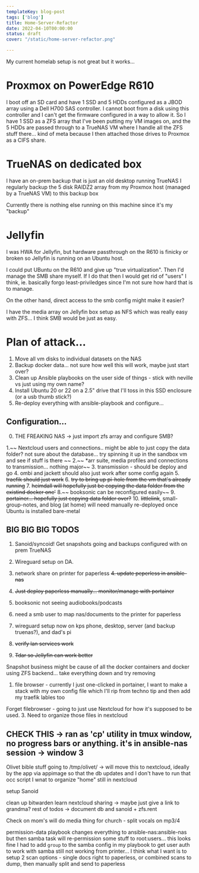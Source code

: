 ```yaml
---
templateKey: blog-post
tags: ['blog']
title: Home-Server-Refactor
date: 2022-04-10T00:00:00
status: draft
cover: "/static/home-server-refactor.png"

---
```


My current homelab setup is not great but it works...

# Proxmox on PowerEdge R610

I boot off an SD card and have 1 SSD and 5 HDDs configured as a JBOD array using a Dell H700 SAS controller.
I cannot boot from a disk using this controller and I can't get the firmware configured in a way to allow it.
So I have 1 SSD as a ZFS array that I've been putting my VM images on, and the 5 HDDs are passed through to a TrueNAS VM where I handle all the ZFS stuff there... kind of meta because I then attached those drives to Proxmox as a CIFS share.

# TrueNAS on dedicated box

I have an on-prem backup that is just an old desktop running TrueNAS
I regularly backup the 5 disk RAIDZ2 array from my Proxmox host (managed by a TrueNAS VM) to this backup box

Currently there is nothing else running on this machine since it's my "backup"

# Jellyfin

I was HWA for Jellyfin, but hardware passthrough on the R610 is finicky or broken so Jellyfin is running on an Ubuntu host.

I could put UBuntu on the R610 and give up "true virtualization". Then I'd manage the SMB share myself.
If I do that then I would get rid of "users" I think, ie. basically forgo least-priviledges since I'm not sure how hard that is to manage.

On the other hand, direct access to the smb config might make it easier?

I have the media array on Jellyfin box setup as NFS which was really easy with ZFS... I think SMB would be just as easy.

# Plan of attack...

1. Move all vm disks to individual datasets on the NAS 
2. Backup docker data... not sure how well this will work, maybe just start over?
3. Clean up Ansible playbooks on the user side of things - stick with neville vs just using my own name?
4. Install Ubuntu 20 or 22 on a 2.5" drive that I'll toss in this SSD enclosure (or a usb thumb stick?)
5. Re-deploy everything with ansible-playbook and configure...

## Configuration...

0. THE FREAKING NAS -> just import zfs array and configure SMB?

1.~~ Nextcloud users and connections.. might be able to just copy the data folder? not sure about the database... try spinning it up in the sandbox vm and see if stuff is there ~~
2.~~ *arr suite, media profiles and connections to transmission... nothing major~~
3. transmission - should be deploy and go
4. ombi and jackett should also just work after some config again
5. ~~traefik should just work~~
6. ~~try to bring up pi-hole from the vm that's already running~~
7. ~~heimdall will hopefully just be copying the data folder from the existind docker one'~~
8.~~ booksonic can be reconfigured easily~~
9. ~~portainer... hopefully just copying data folder over?~~
10. ~~littlelink~~, small-group-notes, and blog (at home) will need manually re-deployed once Ubuntu is installed bare-metal

## BIG BIG BIG TODOS
1. Sanoid/syncoid! Get snapshots going and backups configured with on prem TrueNAS
2. Wireguard setup on DA.
3. network share on printer for paperless
~~4. update peperless in ansible-nas~~
4. ~~Just deploy paperless manually... monitor/manage with portainer~~
5. booksonic not seeing audiobooks/podcasts

1. need a smb user to map nas/documents to the printer for paperless
3. wireguard setup now on kps phone, desktop, server (and backup truenas?), and dad's pi
4. ~~verify lan services work~~
5. ~~Tdar so Jellyfin can work better~~

Snapshot business might be cause of all the docker containers and docker using
ZFS backend... take everything down and try removing

1. file browser - currently I just one-clicked in portainer, I want to make a stack with my own config file which I'll rip from techno tip and then add my traefik lables too

Forget filebrowser - going to just use Nextcloud for how it's supposed to be used.
3. Need to organize those files in nextcloud
## CHECK THIS ->  ran as 'cp' utility in tmux window, no progress bars or anything. it's in ansible-nas session -> window 3
Olivet bible stuff going to /tmp/olivet/ -> will move this to nextcloud, ideally by the app via appimage so that the db updates and I don't have to run that occ script
I wnat to organize "home" still in nextcloud 

setup Sanoid


clean up bitwarden 
learn nextcloud sharing -> maybe just give a link to grandma?
rest of todos -> document db and sanoid + zfs.rent

Check on mom's will
do media thing for church - split vocals on mp3/4

permission-data playbook changes everything to ansible-nas:ansible-nas but then samba task will re-permission some stuff to root:users... this looks fine
I had to add `group` to the samba config in my playbook to get user auth to work with samba
still not working from printer...
I think what I want is to setup 2 scan options - single docs right to paperless, or combined scans to dump, then manually split and send to paperless

